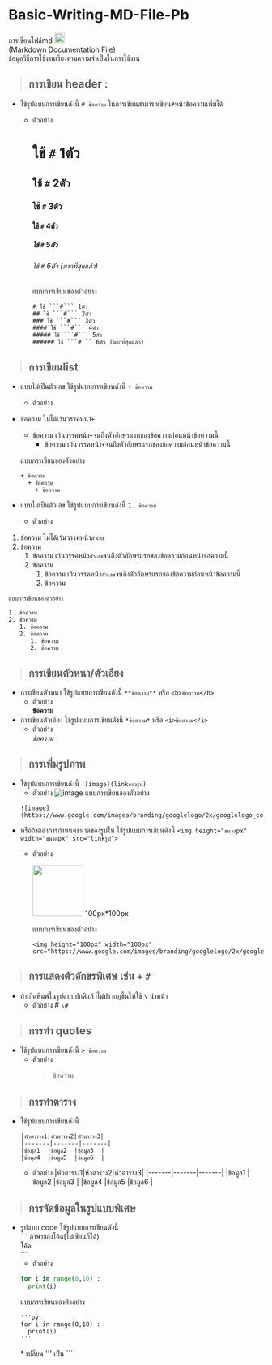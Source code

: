 # Basic-Writing-MD-File-Pb
การเขียนไฟล์md <img height=20px src="https://camo.githubusercontent.com/7f65f69ad22ee0caca8ef19a8ba38d94f768b27bcd6b26e3440a429e1d54cfbf/68747470733a2f2f63646e2e737667706f726e2e636f6d2f6c6f676f732f6d61726b646f776e2e737667" />
<br>(Markdown Documentation File)<br>
ข้อมูลวิธีการใช้งานเรียงตามความจำเป็นในการใช้งาน
> ## การเขียน header :
  + ใช้รูปแบบการเขียนดังนี้ ```# ข้อความ``` 
    ในการเขียนสามารถเขียน```#```หน้าข้อความเพิ่มได้
    + ตัวอย่าง <br>
      # ใช้ ```#``` 1ตัว
      ## ใช้ ```#``` 2ตัว
      ### ใช้ ```#``` 3ตัว
      #### ใช้ ```#``` 4ตัว
      ##### ใช้ ```#``` 5ตัว
      ###### ใช้ ```#``` 6ตัว (มากที่สุดแล้ว)
  
      แบบการเขียนของตัวอย่าง    
      ```
      # ใช้ ```#``` 1ตัว
      ## ใช้ ```#``` 2ตัว
      ### ใช้ ```#``` 3ตัว
      #### ใช้ ```#``` 4ตัว
      ##### ใช้ ```#``` 5ตัว
      ###### ใช้ ```#``` 6ตัว (มากที่สุดแล้ว)
      ```

> ## การเขียนlist
  + แบบไม่เป็นตัวเลข ใช้รูปแบบการเขียนดังนี้ ```+ ข้อความ```
    + ตัวอย่าง <br>
  + ข้อความ ไม่ได้เว้นวรรคหน้า```+```
    + ข้อความ เว้นวรรคหน้า```+```จนถึงตัวอักษรแรกของข้อความก่อนหน้าข้อความนี้
      + ข้อความ เว้นวรรคหน้า```+```จนถึงตัวอักษรแรกของข้อความก่อนหน้าข้อความนี้
     
     แบบการเขียนของตัวอย่าง
     ```
     + ข้อความ 
       + ข้อความ 
         + ข้อความ
      ```
  + แบบไม่เป็นตัวเลข ใช้รูปแบบการเขียนดังนี้ ```1. ข้อความ```
    + ตัวอย่าง <br>
  1. ข้อความ ไม่ได้เว้นวรรคหน้า```ตัวเลข```
  2. ข้อความ
     1. ข้อความ เว้นวรรคหน้า```ตัวเลข```จนถึงตัวอักษรแรกของข้อความก่อนหน้าข้อความนี้
     2. ข้อความ
        1. ข้อความ เว้นวรรคหน้า```ตัวเลข```จนถึงตัวอักษรแรกของข้อความก่อนหน้าข้อความนี้
        2. ข้อความ
  
    แบบการเขียนของตัวอย่าง
   ```
   1. ข้อความ
   2. ข้อความ
      1. ข้อความ
      2. ข้อความ
         1. ข้อความ
         2. ข้อความ
   ```

> ## การเขียนตัวหนา/ตัวเอียง
  + การเขียนตัวหนา ใช้รูปแบบการเขียนดังนี้ 
    ```**ข้อความ**``` หรือ ```<b>ข้อความ</b>```
    + ตัวอย่าง <br>
      **ข้อความ**
  + การเขียนตัวเอียง ใช้รูปแบบการเขียนดังนี้
    ```*ข้อความ*``` หรือ ```<i>ข้อความ</i>```
    + ตัวอย่าง <br>
      *ข้อความ*

> ## การเพิ่มรูปภาพ
  + ใช้รูปแบบการเขียนดังนี้ ```![image](linkของรูป)```
    + ตัวอย่าง
    ![image](https://www.google.com/images/branding/googlelogo/2x/googlelogo_color_160x56dp.png)
   แบบการเขียนของตัวอย่าง
    ```
    ![image](https://www.google.com/images/branding/googlelogo/2x/googlelogo_color_160x56dp.png)
    ```
  + หรือถ้าต้องการกำหนดขนาดของรูปให้ ใช้รูปแบบการเขียนดังนี้ ```<img height="ขนาดpx" width="ขนาดpx" src="linkรูป">```
    + ตัวอย่าง
     
      <img height="100px" width="100px" src="https://www.google.com/images/branding/googlelogo/2x/googlelogo_color_160x56dp.png"> 100px*100px  
     
      แบบการเขียนของตัวอย่าง
      ```
      <img height="100px" width="100px" src="https://www.google.com/images/branding/googlelogo/2x/googlelogo_color_160x56dp.png">
      ```


> ## การแสดงตัวอักขรพิเศษ เช่น ```+``` ```#```
  + ถ้าเกิดพิมพ์ในรูปแบบปกติแล้วไม่ปรากฏขึ้นให้ใช้ ```\``` นำหน้า
    + ตัวอย่าง
      \# ```\#```


> ## การทำ quotes
  + ใช้รูปแบบการเขียนดังนี้ ```> ข้อความ```
    + ตัวอย่าง
      > ข้อความ


> ## การทำตาราง
  + ใช้รูปแบบการเขียนดังนี้
    ```
    |หัวตาราง1|หัวตาราง2|หัวตาราง3|
    |-------|-------|-------|
    |ข้อมูล1  |ข้อมูล2  |ข้อมูล3  |
    |ข้อมูล4  |ข้อมูล5  |ข้อมูล6  |
    ```
    + ตัวอย่าง
      |หัวตาราง1|หัวตาราง2|หัวตาราง3|
      |-------|-------|-------|
      |ข้อมูล1  |ข้อมูล2  |ข้อมูล3  |
      |ข้อมูล4  |ข้อมูล5  |ข้อมูล6  |


> ## การจัดข้อมูลในรูปแบบพิเศษ
  + รูปแบบ code ใช้รูปแบบการเขียนดังนี้ <br>
    \``` ภาษาของโค้ด(ไม่เขียนก็ได้) <br>
    โค้ด <br>
    \```
    + ตัวอย่าง
    ``` py
    for i in range(0,10) :
      print(i)
    ```
    แบบการเขียนของตัวอย่าง
    ``` 
    '''py
    for i in range(0,10) :
      print(i)
    '''
    ```
      \* เปลี่ยน ''' เป็น ```






